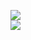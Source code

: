 [![](https://img.shields.io/badge/Made%20With-Github%20Spray-lightgrey.svg?style=for-the-badge&logo=github)](https://github.com/Annihil/github-spray#26390)  
[![](https://i.imgur.com/2DrTn0Z.gif)](https://github.com/Annihil/github-spray)